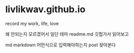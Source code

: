 # livlikwav.github.io
record my work, life, love


왜 안되는지 모르겠어서
일단 테마 readme.md 깃헙가서 읽어보고

md markdown
어떤식으로 입력해야하는지 post
찾아본다